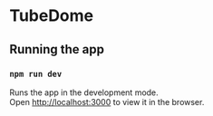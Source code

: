 # TubeDome

## Running the app

### `npm run dev`

Runs the app in the development mode.\
Open [http://localhost:3000](http://localhost:3000) to view it in the browser.
